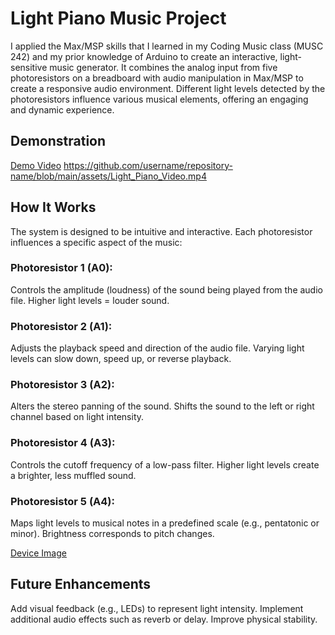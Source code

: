 # Light Piano Music Project

I applied the Max/MSP skills that I learned in my Coding Music class (MUSC 242) and my prior knowledge of Arduino to create an interactive, light-sensitive music generator. It combines the analog input from five photoresistors on a breadboard with audio manipulation in Max/MSP to create a responsive audio environment. Different light levels detected by the photoresistors influence various musical elements, offering an engaging and dynamic experience.

## Demonstration
[Demo Video](Light_Piano/assets/Light_Piano_Video.mp4)
https://github.com/username/repository-name/blob/main/assets/Light_Piano_Video.mp4

## How It Works

The system is designed to be intuitive and interactive. Each photoresistor influences a specific aspect of the music:

### Photoresistor 1 (A0):
Controls the amplitude (loudness) of the sound being played from the audio file.
Higher light levels = louder sound.

### Photoresistor 2 (A1):
Adjusts the playback speed and direction of the audio file.
Varying light levels can slow down, speed up, or reverse playback.

### Photoresistor 3 (A2):
Alters the stereo panning of the sound.
Shifts the sound to the left or right channel based on light intensity.

### Photoresistor 4 (A3):
Controls the cutoff frequency of a low-pass filter.
Higher light levels create a brighter, less muffled sound.

### Photoresistor 5 (A4):
Maps light levels to musical notes in a predefined scale (e.g., pentatonic or minor).
Brightness corresponds to pitch changes.

[Device Image](assets/Light_Piano_Picture.mp4)

## Future Enhancements
Add visual feedback (e.g., LEDs) to represent light intensity.
Implement additional audio effects such as reverb or delay.
Improve physical stability.
